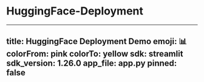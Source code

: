 # HuggingFace-Deployment
---
title: HuggingFace Deployment Demo
emoji: 📊
colorFrom: pink
colorTo: yellow
sdk: streamlit
sdk_version: 1.26.0
app_file: app.py
pinned: false
---